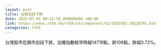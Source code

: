 ```yaml
---
layout: post
title: 台股初段下跌
date: 2022-07-01 09:21:59.000000000 +08:00
link: https://news.rthk.hk/rthk/ch/component/k2/1655592-20220701.htm
categories: rthk
---
```


台灣股市在開市初段下跌，加權指數較早時報14719點，跌106點，跌幅0.72%。
